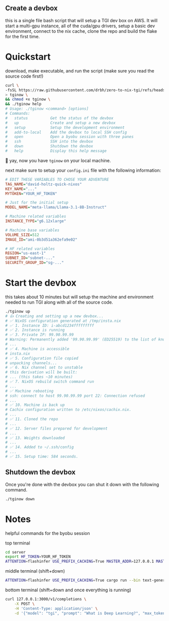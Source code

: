 ## Create a devbox

this is a single file bash script that will setup a TGI dev box on AWS. It will start a multi-gpu instance, all of the cuda/gpu drivers, setup a basic dev environment, connect to the nix cache, clone the repo and build the flake for the first time.

# Quickstart

download, make executable, and run the script (make sure you read the source code first!)

```bash
curl \
-fsSL https://raw.githubusercontent.com/drbh/zero-to-nix-tgi/refs/heads/main/tginow \
> tginow \
&& chmod +x tginow \
&& ./tginow help
# Usage: ./tginow <command> [options]
# Commands:
#   status          Get the status of the devbox
#   up              Create and setup a new devbox
#   setup           Setup the development environment
#   add-to-local    Add the devbox to local SSH config
#   open            Open a byobu session with three panes
#   ssh             SSH into the devbox
#   down            Shutdown the devbox
#   help            Display this help message
```

🙌 yay, now you have `tginow` on your local machine.

next make sure to setup your `config.ini` file with the following information:

```ini
# EDIT THESE VARIABLES TO CHOSE YOUR ADVENTURE
TAG_NAME="david-holtz-quick-nixos"
KEY_NAME="..."
MYTOKEN="YOUR_HF_TOKEN"

# Just for the initial setup
MODEL_NAME="meta-llama/Llama-3.1-8B-Instruct"

# Machine related variables
INSTANCE_TYPE="g6.12xlarge"

# Machine base variables
VOLUME_SIZE=512
IMAGE_ID="ami-0b3d51a362efa9e02"

# HF related variables
REGION="us-east-1"
SUBNET_ID="subnet-..."
SECURITY_GROUP_ID="sg-..."
```

# Start the devbox

this takes about 10 minutes but will setup the machine and environment needed to run TGI along with all of the source code.

```bash
./tginow up
# 👍 Creating and setting up a new devbox...
# ✅ NixOS configuration generated at /tmp/insta.nix
# ✅ 1. Instance ID: i-abcd1234fffffffff
# ✅ 2. Instance is running
# ✅ 3. Private IP: 99.90.99.99
# Warning: Permanently added '99.90.99.99' (ED25519) to the list of known hosts.
# ...
# ✅ 4. Machine is accessible
# insta.nix                                                                  100% 1320    80.3KB/s   00:00
# ✅ 5. Configuration file copied
# unpacking channels...
# ✅ 6. Nix channel set to unstable
# this derivation will be built:
# ... (this takes ~10 minutes)
# ✅ 7. NixOS rebuild switch command run
# ...
# ✅ Machine rebooting
# ssh: connect to host 99.90.99.99 port 22: Connection refused
# ...
# ✅ 10. Machine is back up
# Cachix configuration written to /etc/nixos/cachix.nix.
# ...
# ✅ 11. Cloned the repo
# ...
# ✅ 12. Server files prepared for development
# ...
# ✅ 13. Weights downloaded
# ...
# ✅ 14. Added to ~/.ssh/config
# ...
# ✅ 15. Setup time: 584 seconds.
```

## Shutdown the devbox

Once you're done with the devbox you can shut it down with the following command.

```bash
./tginow down
```

# Notes

helpful commands for the byobu session

top terminal

```bash
cd server
export HF_TOKEN=YOUR_HF_TOKEN
ATTENTION=flashinfer USE_PREFIX_CACHING=True MASTER_ADDR=127.0.0.1 MASTER_PORT=5555 python text_generation_server/cli.py serve meta-llama/Llama-3.1-8B-Instruct
```

middle terminal (shift+down)

```bash
ATTENTION=flashinfer USE_PREFIX_CACHING=True cargo run --bin text-generation-router --release -- --tokenizer-name meta-llama/Llama-3.1-8B-Instruct --max-batch-prefill-tokens 1000 --max-input-tokens 1000 --max-total-tokens 1001
```

bottom terminal (shift+down and once everything is running)

```bash
curl 127.0.0.1:3000/v1/completions \
    -X POST \
    -H 'Content-Type: application/json' \
    -d '{"model": "tgi", "prompt": "What is Deep Learning?", "max_tokens": 20, "temperature": 0.0, "stream": true}'
```
